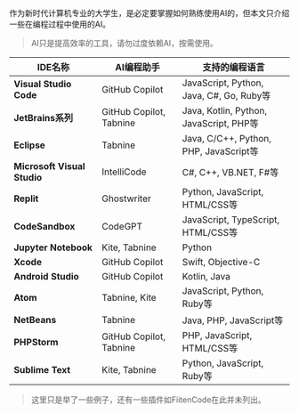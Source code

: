 作为新时代计算机专业的大学生，是必定要掌握如何熟练使用AI的，但本文只介绍一些在编程过程中使用的AI。

> AI只是提高效率的工具，请勿过度依赖AI，按需使用。

| IDE名称                    | AI编程助手                    |  支持的编程语言                  |
|----------------------------|------------------------------|---------------------------------|
| **Visual Studio Code**     | GitHub Copilot               |  JavaScript, Python, Java, C#, Go, Ruby等 |
| **JetBrains系列**          | GitHub Copilot, Tabnine      | Java, Kotlin, Python, JavaScript, PHP等 |
| **Eclipse**                | Tabnine                      |  Java, C/C++, Python, PHP, JavaScript等 |
| **Microsoft Visual Studio** | IntelliCode                 | C#, C++, VB.NET, F#等            |
| **Replit**                 | Ghostwriter                  |  Python, JavaScript, HTML/CSS等   |
| **CodeSandbox**            | CodeGPT                      |  JavaScript, TypeScript, HTML/CSS等 |
| **Jupyter Notebook**       | Kite, Tabnine                |  Python                          |
| **Xcode**                  | GitHub Copilot               |  Swift, Objective-C              |
| **Android Studio**         | GitHub Copilot               |  Kotlin, Java                    |
| **Atom**                   | Tabnine, Kite                |  JavaScript, Python, Ruby等      |
| **NetBeans**               | Tabnine                      |  Java, PHP, JavaScript等         |
| **PHPStorm**               | GitHub Copilot, Tabnine      | PHP, JavaScript, HTML/CSS等     |
| **Sublime Text**           | Kite, Tabnine                |  Python, JavaScript, Ruby等      |

> 这里只是举了一些例子，还有一些插件如FiitenCode在此并未列出。